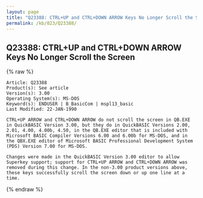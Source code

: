 ```yaml
---
layout: page
title: "Q23388: CTRL+UP and CTRL+DOWN ARROW Keys No Longer Scroll the Screen"
permalink: /kb/023/Q23388/
---
```


## Q23388: CTRL+UP and CTRL+DOWN ARROW Keys No Longer Scroll the Screen

{% raw %}

	Article: Q23388
	Product(s): See article
	Version(s): 3.00
	Operating System(s): MS-DOS
	Keyword(s): ENDUSER | B_BasicCom | mspl13_basic
	Last Modified: 22-JAN-1990
	
	CTRL+UP ARROW and CTRL+DOWN ARROW do not scroll the screen in QB.EXE
	in QuickBASIC Version 3.00, but they do in QuickBASIC Versions 2.00,
	2.01, 4.00, 4.00b, 4.50, in the QB.EXE editor that is included with
	Microsoft BASIC Compiler Versions 6.00 and 6.00b for MS-DOS, and in
	the QBX.EXE editor of Microsoft BASIC Professional Development System
	(PDS) Version 7.00 for MS-DOS.
	
	Changes were made in the QuickBASIC Version 3.00 editor to allow
	Superkey support; support for CTRL+UP ARROW and CTRL+DOWN ARROW was
	removed during this change. In the non-3.00 product versions above,
	these keys successfully scroll the screen down or up one line at a
	time.

{% endraw %}

